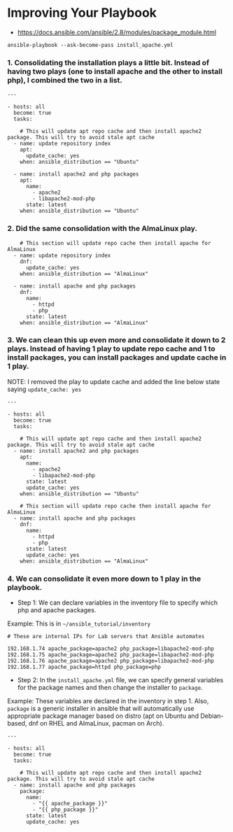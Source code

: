 # Improving Your Playbook

- https://docs.ansible.com/ansible/2.8/modules/package_module.html

```
ansible-playbook --ask-become-pass install_apache.yml
```

### 1. Consolidating the installation plays a little bit. Instead of having two plays (one to install apache and the other to install php), I combined the two in a list.

```
---

- hosts: all
  become: true
  tasks:

    # This will update apt repo cache and then install apache2 package. This will try to avoid stale apt cache
  - name: update repository index
    apt:
      update_cache: yes
    when: ansible_distribution == "Ubuntu"

  - name: install apache2 and php packages
    apt:
      name:
        - apache2
        - libapache2-mod-php
      state: latest
    when: ansible_distribution == "Ubuntu"
```

### 2. Did the same consolidation with the AlmaLinux play. 

```
    # This section will update repo cache then install apache for AlmaLinux
  - name: update repository index
    dnf:
      update_cache: yes
    when: ansible_distribution == "AlmaLinux"

  - name: install apache and php packages
    dnf:
      name:
        - httpd
        - php
      state: latest
    when: ansible_distribution == "AlmaLinux"
```

### 3. We can clean this up even more and consolidate it down to 2 plays. Instead of having 1 play to update repo cache and 1 to install packages, you can install packages and update cache in 1 play.

NOTE: I removed the play to update cache and added the line below state saying `update_cache: yes`

```
---

- hosts: all
  become: true
  tasks:

    # This will update apt repo cache and then install apache2 package. This will try to avoid stale apt cache
  - name: install apache2 and php packages
    apt:
      name:
        - apache2
        - libapache2-mod-php
      state: latest
      update_cache: yes
    when: ansible_distribution == "Ubuntu"

    # This section will update repo cache then install apache for AlmaLinux
  - name: install apache and php packages
    dnf:
      name:
        - httpd
        - php
      state: latest
      update_cache: yes
    when: ansible_distribution == "AlmaLinux"
```

### 4. We can consolidate it even more down to 1 play in the playbook. 

- Step 1: We can declare variables in the inventory file to specify which php and apache packages.

Example: This is in `~/ansible_tutorial/inventory`
```
# These are internal IPs for Lab servers that Ansible automates

192.168.1.74 apache_package=apache2 php_package=libapache2-mod-php
192.168.1.75 apache_package=apache2 php_package=libapache2-mod-php
192.168.1.76 apache_package=apache2 php_package=libapache2-mod-php
192.168.1.77 apache_package=httpd php_package=php
```

- Step 2: In the `install_apache.yml` file, we can specify general variables for the package names and then change the installer to `package`.

Example: These variables are declared in the inventory in step 1. Also, `package` is a generic installer in ansible that will automatically use appropriate package manager based on distro (apt on Ubuntu and Debian-based, dnf on RHEL and AlmaLinux, pacman on Arch).
```
---

- hosts: all
  become: true
  tasks:

    # This will update apt repo cache and then install apache2 package. This will try to avoid stale apt cache
  - name: install apache and php packages
    package:
      name:
        - "{{ apache_package }}"
        - "{{ php_package }}"
      state: latest
      update_cache: yes
```

